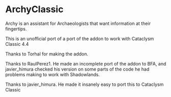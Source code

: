 # ArchyClassic
Archy is an assistant for Archaeologists that want information at their fingertips.

This is an unofficial port of a port of the addon to work with Cataclysm Classic 4.4

Thanks to Torhal for making the addon.

Thanks to RaulPerez1. He made an incomplete port of the addon to BFA, and javier_himura checked his version on some parts of the code he had problems making to work with Shadowlands.

Thanks to javier_himura. He made it insanely easy to port this to Cataclysm Classic

